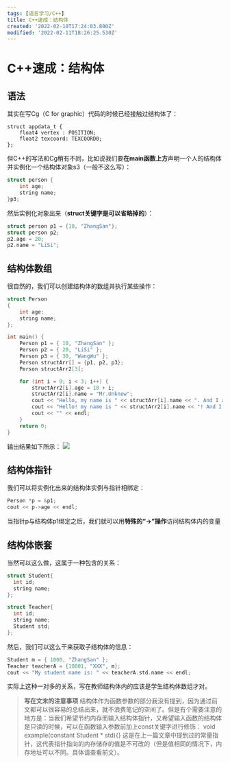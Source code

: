 ```yaml
---
tags: [语言学习/C++]
title: C++速成：结构体
created: '2022-02-10T17:24:03.800Z'
modified: '2022-02-11T18:26:25.530Z'
---
```


# C++速成：结构体
## 语法
其实在写Cg（C for graphic）代码的时候已经接触过结构体了：
```Cg
struct appdata_t {
    float4 vertex : POSITION;
    float2 texcoord: TEXCOORD0;
};
```
但C++的写法和Cg稍有不同，比如说我们要**在main函数上方**声明一个人的结构体并实例化一个结构体对象s3（一般不这么写）：
```C++
struct person {
    int age;
    string name;
}p3;
```
然后实例化对象出来（**struct关键字是可以省略掉的**）：
```C++
struct person p1 = {10, "ZhangSan"};
struct person p2;
p2.age = 20;
p2.name = "LiSi";
```

## 结构体数组
很自然的，我们可以创建结构体的数组并执行某些操作：
```C++
struct Person
{
	int age;
	string name;
};

int main() {
	Person p1 = { 10, "ZhangSan" };
	Person p2 = { 20, "LiSi" };
	Person p3 = { 30, "WangWu" };
	Person structArr[] = {p1, p2, p3};
	Person structArr2[3];

	for (int i = 0; i < 3; i++) {
		structArr2[i].age = 10 + i;
		structArr2[i].name = "Mr.Unknow";
		cout << "Hello, my name is " << structArr[i].name << ". And I am " << structArr[i].age << " years old." << endl;
		cout << "Hello! my name is " << structArr2[i].name << "! And I am " << structArr2[i].age << " years old!" << endl;
		cout << "" << endl;
	}
	return 0;
}
```
输出结果如下所示：
<img src="https://i.imgur.com/ujXVLKc.png"/>

## 结构体指针
我们可以将实例化出来的结构体实例与指针相绑定：
```C++
Person *p = &p1;
cout << p->age << endl;
```
当指针p与结构体p1绑定之后，我们就可以用**特殊的“->”操作**访问结构体内的变量

## 结构体嵌套
当然可以这么做，这属于一种包含的关系：
```C++
struct Student{
  int id;
  string name;
};

struct Teacher{
  int id;
  string name;
  Student std;
};
```
然后，我们可以这么干来获取子结构体的信息：
```C++
Student m = { 1000, "ZhangSan" };
Teacher teacherA = {10001, "XXX", m};
cout << "My student name is: " << teacherA.std.name << endl;
```
实际上这种一对多的关系，写在教师结构体内的应该是学生结构体数组才对。

> **写在文末的注意事项**
结构体作为函数参数的部分我没有提到，因为通过前文都可以很容易的总结出来，就不浪费笔记的空间了。但是有个需要注意的地方是：当我们希望节约内存而输入结构体指针，又希望输入函数的结构体是只读的时候，可以在函数输入参数前加上const关键字进行修饰：
void example(constant Student * std){}
这是在上一篇文章中提到过的常量指针，这代表指针指向的内存储存的值是不可改的（但是值相同的情况下，内存地址可以不同。具体请查看前文）。

